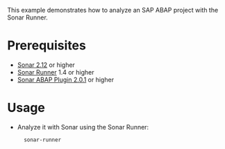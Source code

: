 This example demonstrates how to analyze an SAP ABAP project with the Sonar Runner.

Prerequisites
=============

* [Sonar 2.12](http://www.sonarsource.org/downloads/) or higher
* [Sonar Runner](http://docs.codehaus.org/display/SONAR/Installing+and+Configuring+Sonar+Runner) 1.4 or higher
* [Sonar ABAP Plugin 2.0.1](http://www.sonarsource.com/products/plugins/languages/abap/) or higher

Usage
=====
* Analyze it with Sonar using the Sonar Runner:

        sonar-runner


